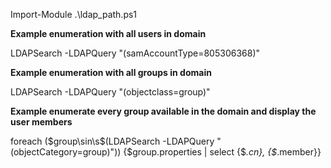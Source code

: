 Import-Module .\ldap_path.ps1

**Example enumeration with all users in domain**

LDAPSearch -LDAPQuery "(samAccountType=805306368)"

**Example enumeration with all groups in domain**

LDAPSearch -LDAPQuery "(objectclass=group)"

**Example enumerate every group available in the domain and display the user members**

foreach (\$group\sin\s\$(LDAPSearch -LDAPQuery "(objectCategory=group)")) {\$group.properties | select {\$_.cn}, {\$_.member}}
